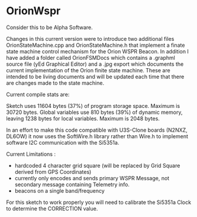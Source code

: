 # OrionWspr


Consider this to be Alpha Software.
 
Changes in this current version were to introduce two additional files OrionStateMachine.cpp and OrionStateMachine.h that 
implement a finate state machine control mechanism for the Orion WSPR Beacon. In addition I have added a folder called 
OrionFSMDocs which contains a .graphml source file (yEd Graphical Editor) and a .jpg export which documents the current
implementation of the Orion finite state machine. These are intended to be living documents and will be updated
each time that there are changes made to the state machine. 

Current compile stats are:

Sketch uses 11604 bytes (37%) of program storage space. Maximum is 30720 bytes. 
Global variables use 810 bytes (39%) of dynamic memory, leaving 1238 bytes for local variables. Maximum is 2048 bytes.


In an effort to make this code compatible with U3S-Clone boards (N2NXZ, DL6OW) it now uses the SoftWire.h
library rather than Wire.h to implement software I2C communication with the Si5351a. 

Current Limitations :
- hardcoded 4 character grid square (will be replaced by Grid Square derived from GPS Coordinates)
- currently only encodes and sends primary WSPR Message, not secondary message containing Telemetry info.
- beacons on a single band/frequency 

For this sketch to work properly you will need to calibrate the Si5351a Clock to determine the CORRECTION value.

